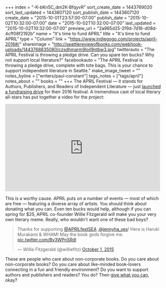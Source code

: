 +++
index = "-K-bKn5C_dm2K-BfqyvR"
sort_create_date = 1443769020
sort_last_updated = 1443807120
sort_publish_date = 1443807120
create_date = "2015-10-01T23:57:00-07:00"
publish_date = "2015-10-02T10:32:00-07:00"
date = "2015-10-02T10:32:00-07:00"
last_updated = "2015-10-02T10:32:00-07:00"
preview_url = "2a965d25-2f9d-7d16-d08d-4cff08f2192b"
name = "It's time to fund APRIL"
title = "It's time to fund APRIL"
type = "Column"
link = "https://www.indiegogo.com/projects/april-2016#/"
shareimage = "http://seattlereviewofbooks.com/webhook-uploads/1443768835080/czsdhmarm9loil9ntbw3.jpg"
twitterauto = "The APRIL Festival is throwing a pledge drive. Can you spare ten bucks? Why not support local literature?"
facebookauto = "The APRIL Festival is throwing a pledge drive, complete with tote bags. This is your chance to support independent literature in Seattle."
make_image_tweet = ""
notes_byline = ["writers/paul-constant"]
tags_notes = ["tags/april"]
notes_about = ""
books = ""
+++
The APRIL Festival — it stands for Authors, Publishers, and Readers of Independent Literature — just [launched a fundraising drive](https://www.indiegogo.com/projects/april-2016#/) for their 2016 festival. A tremendous cast of local literary all-stars has put together a video for the project:

<iframe width="500" height="281" src="https://www.youtube.com/embed/Yuxh3TgkPD8" frameborder="0" allowfullscreen></iframe>

This is a worthy cause. APRIL puts on a number of events — most of which are free — featuring a diverse array of artists. You should think about donating what you can. Even ten bucks would help, although if you can spring for $25, APRIL co-founder Willie Fitzgerald will make you your very own literary meme. Really, who wouldn't want one of these bad boys?

<blockquote class="twitter-tweet" lang="en"><p lang="en" dir="ltr">Thanks for supporting <a href="https://twitter.com/APRILfestSEA">@APRILfestSEA</a> ,<a href="https://twitter.com/jennyha_yes">@jennyha_yes</a>! Here is Haruki Murakami &amp; WHAM! May the book gods forgive me. <a href="http://t.co/Bv3WPnSRdl">pic.twitter.com/Bv3WPnSRdl</a></p>&mdash; Willie Fitzgerald (@williefitz) <a href="https://twitter.com/williefitz/status/649713443432300545">October 1, 2015</a></blockquote>

These are people who care about non-corporate books. Do you care about non-corporate books? Do you care about like-minded book-lovers connecting in a fun and friendly environment? Do you want to support authors and publishers and readers? You do? Then [give what you can](https://www.indiegogo.com/projects/april-2016#/), okay?